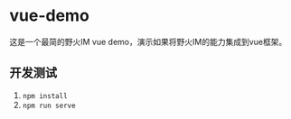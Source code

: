# vue-demo

这是一个最简的野火IM vue demo，演示如果将野火IM的能力集成到vue框架。

## 开发测试
1. ```npm install```
2. ```npm run serve```


